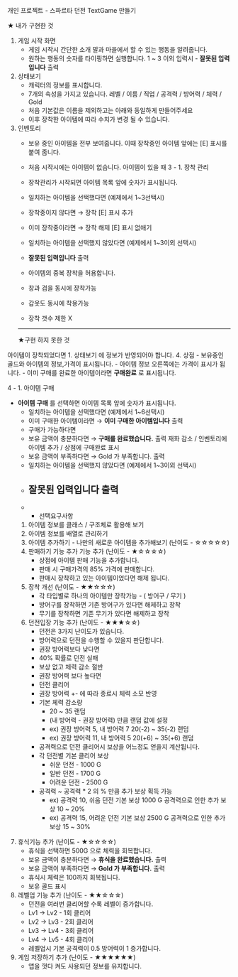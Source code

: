 개인 프로젝트 - 스파르타 던전 TextGame 만들기

   ★ 내가 구현한 것

1. 게임 시작 화면
    - 게임 시작시 간단한 소개 말과 마을에서 할 수 있는 행동을 알려줍니다.
    - 원하는 행동의 숫자를 타이핑하면 실행합니다. 
    1 ~ 3 이외 입력시 - **잘못된 입력입니다** 출력
2. 상태보기
    - 캐릭터의 정보를 표시합니다.
    - 7개의 속성을 가지고 있습니다.
    레벨 / 이름 / 직업 / 공격력 / 방어력 / 체력 / Gold
    - 처음 기본값은 이름을 제외하고는 아래와 동일하게 만들어주세요
    - 이후 장착한 아이템에 따라 수치가 변경 될 수 있습니다.
 3. 인벤토리
    - 보유 중인 아이템을 전부 보여줍니다.
    이때 장착중인 아이템 앞에는 [E] 표시를 붙여 줍니다.
    - 처음 시작시에는 아이템이 없습니다.
      아이템이 있을 때
 3 - 1. 장착 관리 

    - 장착관리가 시작되면 아이템 목록 앞에 숫자가 표시됩니다.
    - 일치하는 아이템을 선택했다면 (예제에서 1~3선택시)
    - 장착중이지 않다면 → 장착
       [E] 표시 추가
    - 이미 장착중이라면 → 장착 해제
        [E] 표시 없애기
    - 일치하는 아이템을 선택했지 않았다면 (예제에서 1~3이외 선택시)
    - **잘못된 입력입니다** 출력
    - 아이템의 중복 장착을 허용합니다.
    - 창과 검을 동시에 장착가능
    - 갑옷도 동시에 착용가능
    - 장착 갯수 제한 X
    - ------------------------------------------------------
      ★구현 하지 못한 것
      
  아이템이 장착되었다면 1. 상태보기 에 정보가 반영되어야 합니다.
  4. 상점
    - 보유중인 골드와 아이템의 정보,가격이 표시됩니다.
    - 아이템 정보 오른쪽에는 가격이 표시가 됩니다.
    - 이미 구매를 완료한 아이템이라면 **구매완료** 로 표시됩니다.
    
  4 - 1. 아이템 구매
  - **아이템 구매** 를 선택하면 아이템 목록 앞에 숫자가 표시됩니다.
    - 일치하는 아이템을 선택했다면 (예제에서 1~6선택시)
    - 이미 구매한 아이템이라면
       → **이미 구매한 아이템입니다** 출력
    - 구매가 가능하다면
    - 보유 금액이 충분하다면
       → **구매를 완료했습니다.** 출력
    재화 감소 / 인벤토리에 아이템 추가 / 상점에 구매완료 표시
    - 보유 금액이 부족하다면
    → Gold 가 부족합니다. 출력
    - 일치하는 아이템을 선택했지 않았다면 (예제에서 1~3이외 선택시)
    - 잘못된 입력입니다  출력
      --------------------------------------------
    - - 선택요구사항
    1. 아이템 정보를 클래스 / 구조체로 활용해 보기
    2. 아이템 정보를 배열로 관리하기
    3. 아이템 추가하기 - 나만의 새로운 아이템을 추가해보기 (난이도 - ☆☆☆☆☆)
    4. 판매하기 기능 추가 기능 추가 (난이도 - ★☆☆☆☆)
        - 상점에 아이템 판매 기능을 추가합니다.
        - 판매 시 구매가격의 85% 가격에 판매합니다.
        - 판매시 장착하고 있는 아이템이었다면 해제 됩니다.
    5. 장착 개선 (난이도 - ★★☆☆☆)
       - 각 타입별로 하나의 아이템만 장착가능 - ( 방어구 / 무기 )
       - 방어구를 장착하면 기존 방어구가 있다면 해제하고 장착
       - 무기를 장착하면 기존 무기가 있다면 해제하고 장착
    6. 던전입장 기능 추가 (난이도 - ★★★☆☆)
       - 던전은 3가지 난이도가 있습니다.
       - 방어력으로 던전을 수행할 수 있을지 판단합니다.
       - 권장 방어력보다 낮다면
        - 40% 확률로 던전 실패
        - 보상 없고 체력 감소 절반
        - 권장 방어력 보다 높다면
        - 던전 클리어
        - 권장 방어력 +- 에 따라 종료시 체력 소모 반영
       - 기본 체력 감소량
         - 20 ~ 35 랜덤
         - (내 방어력 - 권장 방어력) 만큼 랜덤 값에 설정
          - ex) 권장 방어력 5, 내 방어력 7
             20(-2) ~ 35(-2) 랜덤
         - ex) 권장 방어력 11, 내 방어력 5
              20(+6) ~ 35(+6) 랜덤
       - 공격력으로 던전 클리어시 보상을 어느정도 얻을지 계산됩니다.
        - 각 던전별 기본 클리어 보상
            - 쉬운 던전 - 1000 G
            - 일반 던전 - 1700 G
            - 어려운 던전 - 2500 G
        - 공격력  ~ 공격력 * 2 의 % 만큼 추가 보상 획득 가능
            - ex) 공격력 10, 쉬움 던전
            기본 보상 1000 G
            공격력으로 인한 추가 보상 10 ~ 20%
            - ex) 공격력 15, 어려운 던전
            기본 보상 2500 G
            공격력으로 인한 추가 보상 15 ~ 30%
   7. 휴식기능 추가 (난이도 - ★☆☆☆☆)
       - 휴식을 선택하면 500G 으로 체력을 회복합니다.
        - 보유 금액이 충분하다면
        → **휴식을 완료했습니다.** 출력
        - 보유 금액이 부족하다면
        → **Gold 가 부족합니다.** 출력
      - 휴식시 체력은 100까지 회복됩니다.
      - 보유 골드 표시
   8. 레벨업 기능 추가 (난이도 - ★★☆☆☆)
      - 던전을 여러번 클리어할 수록 레벨이 증가합니다.
      - Lv1 → Lv2 - 1회 클리어
       - Lv2 → Lv3 - 2회 클리어
       - Lv3 → Lv4 - 3회 클리어
       - Lv4 → Lv5 - 4회 클리어
      - 레벨업시 기본 공격력이 0.5 방어력이 1 증가합니다.
  9. 게임 저장하기 추가 (난이도 - ★★★★★★)
      - 앱을 껏다 켜도 사용되던 정보를 유지합니다.
